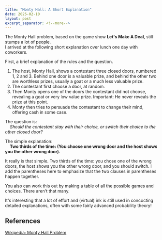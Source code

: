 ```yaml
---
title: "Monty Hall: A Short Explanation"
date: 2025-02-10
layout: post
excerpt_separator: <!--more-->
---
```

The Monty Hall problem, based on the game show **Let's Make A Deal**, still stumps a lot of people.  
I arrived at the following short explanation over lunch one day with coworkers.  
<!--more-->   
First, a brief explanation of the rules and the question.
1. The host, Monty Hall, shows a contestant three closed doors, numbered 1, 2 and 3.  Behind one door is a valuable prize, and behind the other two are worthless prizes, usually a goat or a much less valuable prize.  
2. The contestant first choose a door, at random.
3. Then Monty opens one of the doors the contestant did not choose, revealing a goat or very low value prize. Important: He never reveals the prize at this point.
4. Monty then tries to persuade the contestant to change their mind, offering cash in some case.

The question is:  
&nbsp;&nbsp;&nbsp;&nbsp;*Should the contestant stay with their choice, or switch their choice to the other closed door?*

The simple explanation:  
&nbsp;&nbsp;&nbsp;&nbsp;**Two thirds of the time: (You choose one wrong door and the host shows you the other wrong door).**

It really is that simple. Two thirds of the time: you chose one of the wrong doors, the host shows you the other wrong door, and you should switch.  I add the parentheses here to emphasize that the two clauses in parentheses happen together. 

You also can work this out by making a table of all the possible games and choices. There aren't that many.

It's interesting that a lot of effort and (virtual) ink is still used in concocting detailed explanations, often with some fairly advanced probability theory!

## References
[Wikipedia: Monty Hall Problem](https://en.wikipedia.org/wiki/Monty_Hall_problem)

